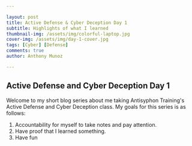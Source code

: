 ```yaml
---

layout: post
title: Active Defense & Cyber Deception Day 1
subtitle: Highlights of what I learned
thumbnail-img: /assets/img/colorful-laptop.jpg
cover-img: /assets/img/day-1-cover.jpg
tags: [Cyber] [Defense]
comments: true
author: Anthony Munoz

---
```


## Active Defense and Cyber Deception Day 1

Welcome to my short blog series about me taking Antisyphon Training's Active Defense and Cyber Deception class. My goals for this series is as follows:

1. Accountability for myself to take notes and pay attention.
2. Have proof that I learned something.
3. Have fun
